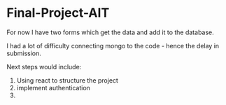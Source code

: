 # Final-Project-AIT

For now I have two forms which get the data and add it to the database. 

I had a lot of difficulty connecting mongo to the code - hence the delay in submission. 

Next steps would include: 
1) Using react to structure the project
2) implement authentication
3) 


   
